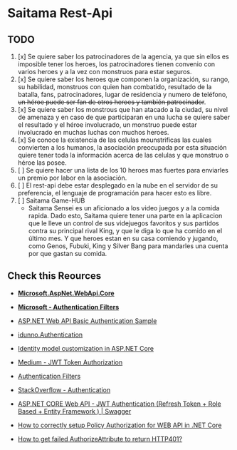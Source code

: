 ﻿# Saitama Rest-Api

## TODO

1. [x] Se quiere saber los patrocinadores de la agencia, ya que sin ellos es imposible tener los heroes, los
   patrocinadores
   tienen convenio con varios heroes y a la vez con monstruos para estar seguros.
2. [x] Se quiere saber los heroes que componen la organización, su rango, su habilidad, monstruos con quien han
   combatido,
   resultado de la batalla, fans, patrocinadores, lugar de residencia y numero de teléfono, ~~un héroe puede ser fan de
   otros heroes y también patrocinador~~.
3. [x] Se quiere saber los monstrous que han atacado a la ciudad, su nivel de amenaza y en caso de que participaran en
   una
   lucha se quiere saber el resultado y el héroe involucrado, un monstruo puede estar involucrado en muchas luchas con
   muchos heroes.
4. [x] Se conoce la existencia de las celulas mounstrificas las cuales convierten a los humanos, la asociación
   preocupada por
   esta situación quiere tener toda la información acerca de las celulas y que monstruo o héroe las posee.
5. [ ] Se quiere hacer una lista de los 10 heroes mas fuertes para enviarles un premio por labor en la asociación.
6. [ ] El rest-api debe estar desplegado en la nube en el servidor de su preferencia, el lenguaje de programación para
   hacer
   esto es libre.
7. [ ] Saitama Game-HUB
   - Saitama Sensei es un aficionado a los video juegos y a la comida rapida. Dado esto, Saitama quiere tener una parte en la aplicacion que le lleve un control de sus videjuegos favoritos y sus partidos contra su principal rival King, y que le diga lo que ha comido en el último mes. Y que heroes estan en su casa comiendo y jugando, como Genos, Fubuki, King y Silver Bang para mandarles una cuenta por que gastan su comida.

## Check this Reources

- **[Microsoft.AspNet.WebApi.Core](https://www.nuget.org/packages/Microsoft.AspNet.WebApi.Core)**
- **[Microsoft - Authentication Filters](https://learn.microsoft.com/en-us/aspnet/web-api/overview/security/authentication-filters)**
- [ASP.NET Web API Basic Authentication Sample](https://github.com/aspnet/samples/tree/main/samples/aspnet/WebApi/BasicAuthentication)
- [idunno.Authentication](https://github.com/blowdart/idunno.Authentication/tree/dev/src/idunno.Authentication.Basic)
- [Identity model customization in ASP.NET Core](https://learn.microsoft.com/en-us/aspnet/core/security/authentication/customize-identity-model?source=recommendations&view=aspnetcore-6.0)


- [Medium - JWT Token Authorization](https://medium.com/c-sharp-progarmming/jwt-authentication-in-asp-net-core-web-api-82895c29734c)
- [Authentication Filters](https://stackoverflow.com/questions/38751104/web-api-authorize-at-controller-or-action-level-no-authentication)
- [StackOverflow - Authentication](https://stackoverflow.com/questions/38751104/web-api-authorize-at-controller-or-action-level-no-authentication)
- [ASP.NET CORE Web API - JWT Authentication (Refresh Token + Role Based + Entity Framework ) | Swagger](https://www.youtube.com/watch?v=uWhbcR06VcA)

- [How to correctly setup Policy Authorization for WEB API in .NET Core](https://stackoverflow.com/a/52042420)
- [How to get failed AuthorizeAttribute to return HTTP401?](https://stackoverflow.com/a/59507012)
